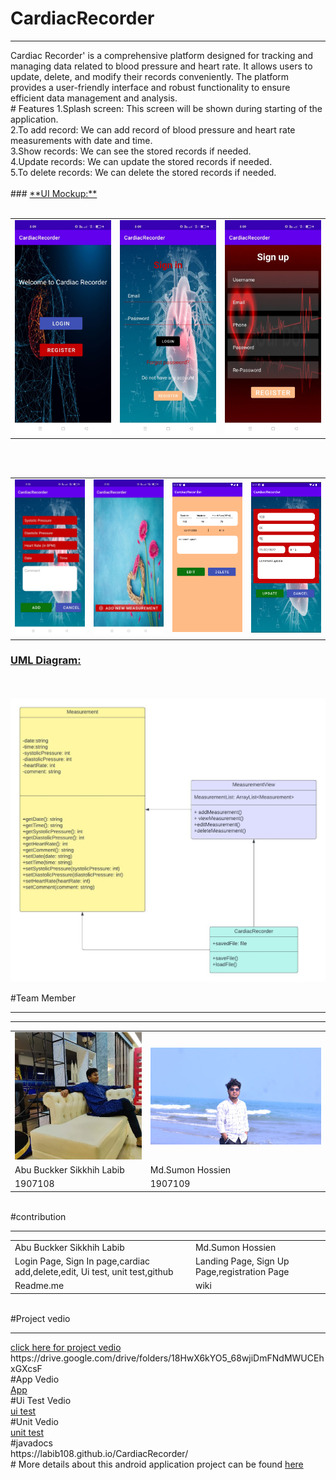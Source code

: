 # CardiacRecorder
<hr>
Cardiac Recorder' is a comprehensive platform designed for tracking and managing data related to blood pressure and heart rate. It allows users to update, delete, and modify their records conveniently. The platform provides a user-friendly interface and robust functionality to ensure efficient data management and analysis.
<br>
# Features
1.Splash screen: This screen will be shown during starting of the application.<br>
2.To add record: We can add record of blood pressure and heart rate measurements with date and time.<br>
3.Show records: We can see the stored records if needed.<br>
4.Update records: We can update the stored records if needed.<br>
5.To delete records: We can delete the stored records if needed.<br>
<br>
### <ins> **UI Mockup:** </ins>
<br>
<br>
<table>
 <tr>
   <td><img src = "img/WhatsApp Image 2023-07-06 at 3.25.38 PM.jpeg" alt = "Entry" title = "Entry" width = "270" ></td>
   <td><img src = "img/WhatsApp Image 2023-07-06 at 3.25.39 PM.jpeg" alt = "Register" title = "Register" width = "270" ></td>
   <td><img src = "img/WhatsApp Image 2023-07-06 at 3.25.40 PM.jpeg" alt = "Login" title = "Login" width = "270" ></td>
 </tr>
</table>  
<br>
<br>
<table>
 <tr>
   <td><img src = "img/WhatsApp Image 2023-07-06 at 3.25.41 PM (1).jpeg" alt = "showrecord" title = "showrecord" width = "270" ></td>
   <td><img src = "img/WhatsApp Image 2023-07-06 at 3.25.41 PM.jpeg" alt = "Add New Measurement" title = "Add New Measurement" width = "270" ></td>
    <td><img src = "img/Screenshot_3.png" alt = "editrecord" title = "editrecord" width = "270" ></td>
     <td><img src = "img/Screenshot_4.png" alt = "updaterecord" title = "updaterecord" width = "270" ></td>
   
 </tr>
</table> 


### <ins> **UML Diagram:** </ins>
<br>
<br>
<img src = "img/Blank diagram.jpeg" alt = "Splash Screen" title = "Splash Screen" width = "1000" >

#Team Member
<hr>
<hr>
<table>
 <tr>
  <td>
   <img src = "img/241797135_1250506275391196_8293059983486636012_n.jpg">
  </td>
  <td>
   <img src = "img/WhatsApp Image 2023-07-06 at 4.11.27 PM.jpeg">
  </td>
 </tr>
 <tr>
  <td>Abu Buckker Sikkhih Labib</td>
  <td>Md.Sumon Hossien</td>
 </tr>
 <tr>
  <td>1907108</td>
  <td>1907109</td>
 </tr>
</table>
<br>
#contribution
<hr>
<table>
 <tr>
  <td>Abu Buckker Sikkhih Labib</td>
  <td>Md.Sumon Hossien</td>
 </tr>
 <tr>
  <td>Login Page, Sign In page,cardiac add,delete,edit, Ui test, unit test,github </td>
  <td>Landing Page, Sign Up Page,registration Page</td>
 </tr>
 <tr>
  <td>Readme.me </td>
  <td>wiki</td>
 </tr>
</table>

<br>
#Project vedio
<hr>
<a href = " https://drive.google.com/drive/folders/18HwX6kYO5_68wjiDmFNdMWUCEhxGXcsF?fbclid=IwAR0RxCiNEdLND-Omo7apYlmZ3DpkeYFvNT-siHQGglcSkJysCq0jAa2G8ME">click here for project vedio</a><br>
https://drive.google.com/drive/folders/18HwX6kYO5_68wjiDmFNdMWUCEhxGXcsF
<br>
#App Vedio<br>
<a href = " img/app.mp4">App</a><br>
#Ui Test Vedio<br>
<a href = "img/ui test.mp4">ui test</a><br>
#Unit Vedio<br>
<a href = " img/unit test.mp4">unit test</a><br>
#javadocs<br>
https://labib108.github.io/CardiacRecorder/
<br>
# More details about this android application project can be found <a href="https://github.com/labib108/CardiacRecorder/wiki">here</a>
